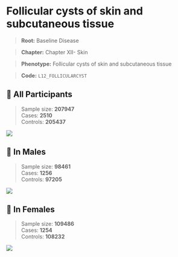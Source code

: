 # Follicular cysts of skin and subcutaneous tissue

> **Root:** Baseline Disease  

> **Chapter:** Chapter XII- Skin  

> **Phenotype:** Follicular cysts of skin and subcutaneous tissue  

> **Code:** `L12_FOLLICULARCYST`

## 🧪 All Participants  
> Sample size: **207947**  
> Cases: **2510**  
> Controls: **205437**
<img src="/Disease/Figures/ALL/Incidence/L12_FOLLICULARCYST.png"/>
<CsvTable src="/Disease/Data/ALL/Incidence/COX_L12_FOLLICULARCYST.csv" label="🔍 View full results" />

## 👨 In Males  
> Sample size: **98461**  
> Cases: **1256**  
> Controls: **97205**
<img src="/Disease/Figures/Male/Incidence/L12_FOLLICULARCYST.png"/>
<CsvTable src="/Disease/Data/Male/Incidence/COX_L12_FOLLICULARCYST.csv" label="🔍 View full results" />

## 👩 In Females  
> Sample size: **109486**  
> Cases: **1254**  
> Controls: **108232**
<img src="/Disease/Figures/Female/Incidence/L12_FOLLICULARCYST.png"/>
<CsvTable src="/Disease/Data/Female/Incidence/COX_L12_FOLLICULARCYST.csv" label="🔍 View full results" />

